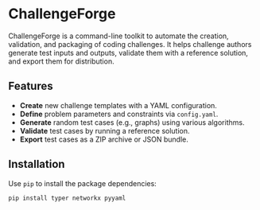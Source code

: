# ChallengeForge

ChallengeForge is a command-line toolkit to automate the creation, validation, and packaging of coding challenges. It helps challenge authors generate test inputs and outputs, validate them with a reference solution, and export them for distribution.

## Features

- **Create** new challenge templates with a YAML configuration.
- **Define** problem parameters and constraints via `config.yaml`.
- **Generate** random test cases (e.g., graphs) using various algorithms.
- **Validate** test cases by running a reference solution.
- **Export** test cases as a ZIP archive or JSON bundle.

## Installation

Use `pip` to install the package dependencies:

```bash
pip install typer networkx pyyaml
